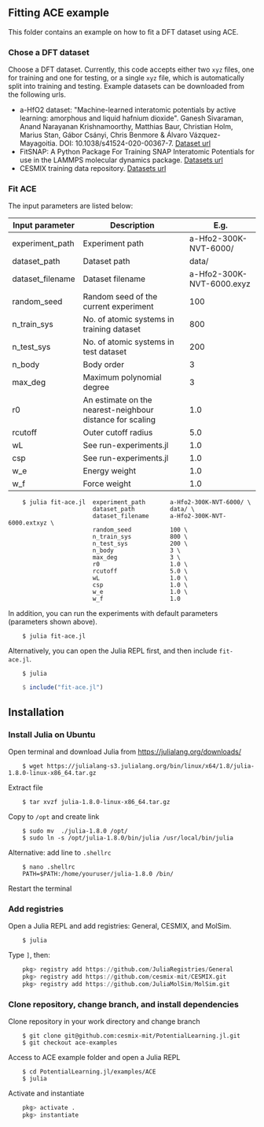 ## Fitting ACE example

This folder contains an example on how to fit a DFT dataset using ACE.


### Chose a DFT dataset

Choose a DFT dataset. Currently, this code accepts either two `xyz` files, one for training and one for testing, or a single `xyz` file, which is automatically split into training and testing. Example datasets can be downloaded from the following urls.
- a-HfO2 dataset: "Machine-learned interatomic potentials by active learning: amorphous and liquid hafnium dioxide". Ganesh Sivaraman, Anand Narayanan Krishnamoorthy, Matthias Baur, Christian Holm, Marius Stan, Gábor Csányi, Chris Benmore & Álvaro Vázquez-Mayagoitia. DOI: 10.1038/s41524-020-00367-7. [Dataset url](https://github.com/argonne-lcf/active-learning-md/tree/master/data)
- FitSNAP: A Python Package For Training SNAP Interatomic Potentials for use in the LAMMPS molecular dynamics package. [Datasets url](https://github.com/FitSNAP/FitSNAP/tree/master/examples)
- CESMIX training data repository. [Datasets url](https://github.com/cesmix-mit/TrainingData)


### Fit ACE

The input parameters are listed below:

| Input parameter      | Description                                               | E.g.                      |
|----------------------|-----------------------------------------------------------|---------------------------|
| experiment_path      | Experiment path                                           | a-Hfo2-300K-NVT-6000/     |
| dataset_path         | Dataset path                                              | data/                     |
| dataset_filename     | Dataset filename                                          | a-Hfo2-300K-NVT-6000.exyz |
| random_seed          | Random seed of the current experiment                     | 100                       |
| n_train_sys          | No. of atomic systems in training dataset                 | 800                       |
| n_test_sys           | No. of atomic systems in test dataset                     | 200                       |
| n_body               | Body order                                                | 3                         |
| max_deg              | Maximum polynomial degree                                 | 3                         |
| r0                   | An estimate on the nearest-neighbour distance for scaling | 1.0                       |
| rcutoff              | Outer cutoff radius                                       | 5.0                       |
| wL                   | See run-experiments.jl                                    | 1.0                       |
| csp                  | See run-experiments.jl                                    | 1.0                       |
| w_e                  | Energy weight                                             | 1.0                       |
| w_f                  | Force weight                                              | 1.0                       |


```shell
    $ julia fit-ace.jl  experiment_path       a-Hfo2-300K-NVT-6000/ \
                        dataset_path          data/ \
                        dataset_filename      a-Hfo2-300K-NVT-6000.extxyz \
                        random_seed           100 \
                        n_train_sys           800 \
                        n_test_sys            200 \
                        n_body                3 \
                        max_deg               3 \
                        r0                    1.0 \
                        rcutoff               5.0 \
                        wL                    1.0 \
                        csp                   1.0 \
                        w_e                   1.0 \
                        w_f                   1.0
```

In addition, you can run the experiments with default parameters (parameters shown above).
```shell
    $ julia fit-ace.jl
```

Alternatively, you can open the Julia REPL first, and then include `fit-ace.jl`.
```shell
    $ julia
```
```julia
    $ include("fit-ace.jl")
```

## Installation

### Install Julia on Ubuntu

Open terminal and download Julia from https://julialang.org/downloads/
```shell
    $ wget https://julialang-s3.julialang.org/bin/linux/x64/1.8/julia-1.8.0-linux-x86_64.tar.gz
```
Extract file
```shell
    $ tar xvzf julia-1.8.0-linux-x86_64.tar.gz
```
Copy to `/opt` and create link
```shell
    $ sudo mv  ./julia-1.8.0 /opt/
    $ sudo ln -s /opt/julia-1.8.0/bin/julia /usr/local/bin/julia
```
Alternative: add line to `.shellrc`
```shell
    $ nano .shellrc
    PATH=$PATH:/home/youruser/julia-1.8.0 /bin/
```
Restart the terminal


### Add registries

Open a Julia REPL and add registries: General, CESMIX, and MolSim.
```shell
    $ julia
```
Type `]`, then:
```julia
    pkg> registry add https://github.com/JuliaRegistries/General
    pkg> registry add https://github.com/cesmix-mit/CESMIX.git 
    pkg> registry add https://github.com/JuliaMolSim/MolSim.git
```

### Clone repository, change branch, and install dependencies

Clone repository in your work directory and change branch
```shell
    $ git clone git@github.com:cesmix-mit/PotentialLearning.jl.git
    $ git checkout ace-examples
```
Access to ACE example folder and open a Julia REPL
```shell
    $ cd PotentialLearning.jl/examples/ACE
    $ julia
```
Activate and instantiate
```julia
    pkg> activate .
    pkg> instantiate
```
